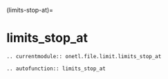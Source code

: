 (limits-stop-at)=

# limits_stop_at

```{eval-rst}
.. currentmodule:: onetl.file.limit.limits_stop_at
```

```{eval-rst}
.. autofunction:: limits_stop_at
```
